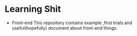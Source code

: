# Learning Shit 
- Front-end
This repository contains example ,first trials and useful(hopefully) document about front-end things.
